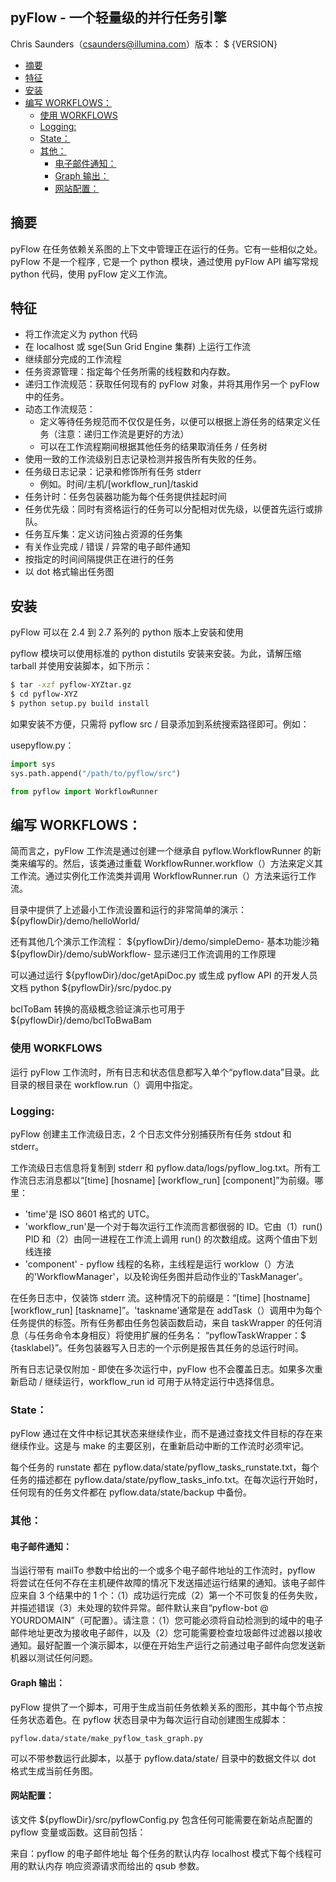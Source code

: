 ## pyFlow - 一个轻量级的并行任务引擎
Chris Saunders（csaunders@illumina.com）版本：
$ {VERSION}


<!-- vim-markdown-toc GFM -->

* [摘要](#摘要)
* [特征](#特征)
* [安装](#安装)
* [编写 WORKFLOWS：](#编写-workflows)
    * [使用 WORKFLOWS](#使用-workflows)
    * [Logging:](#logging)
    * [State：](#state)
    * [其他：](#其他)
        * [电子邮件通知：](#电子邮件通知)
        * [Graph 输出：](#graph-输出)
        * [网站配置：](#网站配置)

<!-- vim-markdown-toc -->

## 摘要
pyFlow 在任务依赖关系图的上下文中管理正在运行的任务。它有一些相似之处。pyFlow 不是一个程序 , 它是一个 python 模块，通过使用 pyFlow API 编写常规 python 代码，使用 pyFlow 定义工作流。

## 特征

- 将工作流定义为 python 代码
- 在 localhost 或 sge(Sun Grid Engine 集群) 上运行工作流
- 继续部分完成的工作流程
- 任务资源管理：指定每个任务所需的线程数和内存数。
- 递归工作流规范：获取任何现有的 pyFlow 对象，并将其用作另一个 pyFlow 中的任务。
- 动态工作流规范：
  - 定义等待任务规范而不仅仅是任务，以便可以根据上游任务的结果定义任务（注意：递归工作流是更好的方法）
  - 可以在工作流程期间根据其他任务的结果取消任务 / 任务树
- 使用一致的工作流级别日志记录检测并报告所有失败的任务。
- 任务级日志记录：记录和修饰所有任务 stderr
  - 例如。时间/主机/[workflow_run]/taskid
- 任务计时：任务包装器功能为每个任务提供挂起时间
- 任务优先级：同时有资格运行的任务可以分配相对优先级，以便首先运行或排队。
- 任务互斥集：定义访问独占资源的任务集
- 有关作业完成 / 错误 / 异常的电子邮件通知
- 按指定的时间间隔提供正在进行的任务
- 以 dot 格式输出任务图

## 安装
pyFlow 可以在 2.4 到 2.7 系列的 python 版本上安装和使用

pyflow 模块可以使用标准的 python distutils 安装来安装。为此，请解压缩 tarball 并使用安装脚本，如下所示：

```bash
$ tar -xzf pyflow-XYZtar.gz
$ cd pyflow-XYZ
$ python setup.py build install
```
如果安装不方便，只需将 pyflow src / 目录添加到系统搜索路径即可。例如：

usepyflow.py：
```python
import sys
sys.path.append("/path/to/pyflow/src")

from pyflow import WorkflowRunner
```

## 编写 WORKFLOWS：

简而言之，pyFlow 工作流是通过创建一个继承自 pyflow.WorkflowRunner 的新类来编写的。然后，该类通过重载 WorkflowRunner.workflow（）方法来定义其工作流。通过实例化工作流类并调用 WorkflowRunner.run（）方法来运行工作流。

目录中提供了上述最小工作流设置和运行的非常简单的演示： ${pyflowDir}/demo/helloWorld/

还有其他几个演示工作流程： ${pyflowDir}/demo/simpleDemo- 基本功能沙箱 ${pyflowDir}/demo/subWorkflow- 显示递归工作流调用的工作原理

可以通过运行 ${pyflowDir}/doc/getApiDoc.py 或生成 pyflow API 的开发人员文档 python ${pyflowDir}/src/pydoc.py

bclToBam 转换的高级概念验证演示也可用于 ${pyflowDir}/demo/bclToBwaBam

### 使用 WORKFLOWS
运行 pyFlow 工作流时，所有日志和状态信息都写入单个“pyflow.data”目录。此目录的根目录在 workflow.run（）调用中指定。

### Logging:

pyFlow 创建主工作流级日志，2 个日志文件分别捕获所有任务 stdout 和 stderr。

工作流级日志信息将复制到 stderr 和 pyflow.data/logs/pyflow_log.txt。所有工作流日志消息都以“[time] [hosname] [workflow_run] [component]”为前缀。哪里：

- 'time'是 ISO 8601 格式的 UTC。
- 'workflow_run'是一个对于每次运行工作流而言都很弱的 ID。它由（1）run() PID 和（2）由同一进程在工作流上调用 run() 的次数组成。这两个值由下划线连接
- 'component' - pyflow 线程的名称，主线程是运行 worklow（）方法的'WorkflowManager'，以及轮询任务图并启动作业的'TaskManager'。

在任务日志中，仅装饰 stderr 流。这种情况下的前缀是：“[time] [hostname] [workflow_run] [taskname]”。'taskname'通常是在 addTask（）调用中为每个任务提供的标签。所有任务都由任务包装函数启动，来自 taskWrapper 的任何消息（与任务命令本身相反）将使用扩展的任务名： “pyflowTaskWrapper：$ {tasklabel}”。任务包装器写入日志的一个示例是报告其任务的总运行时间。

所有日志记录仅附加 - 即使在多次运行中，pyFlow 也不会覆盖日志。如果多次重新启动 / 继续运行，workflow_run id 可用于从特定运行中选择信息。

### State：
pyFlow 通过在文件中标记其状态来继续作业，而不是通过查找文件目标的存在来继续作业。这是与 make 的主要区别，在重新启动中断的工作流时必须牢记。

每个任务的 runstate 都在 pyflow.data/state/pyflow_tasks_runstate.txt，每个任务的描述都在 pyflow.data/state/pyflow_tasks_info.txt。在每次运行开始时，任何现有的任务文件都在 pyflow.data/state/backup 中备份。

### 其他：

#### 电子邮件通知：

当运行带有 mailTo 参数中给出的一个或多个电子邮件地址的工作流时，pyflow 将尝试在任何不存在主机硬件故障的情况下发送描述运行结果的通知。该电子邮件应来自 3 个结果中的 1 个：（1）成功运行完成（2）第一个不可恢复的任务失败，并描述错误（3）未处理的软件异常。邮件默认来自“pyflow-bot @ YOURDOMAIN”（可配置）。请注意：（1）您可能必须将自动检测到的域中的电子邮件地址更改为接收电子邮件，以及（2）您可能需要检查垃圾邮件过滤器以接收通知。最好配置一个演示脚本，以便在开始生产运行之前通过电子邮件向您发送新机器以测试任何问题。

#### Graph 输出：

pyFlow 提供了一个脚本，可用于生成当前任务依赖关系的图形，其中每个节点按任务状态着色。在 pyflow 状态目录中为每次运行自动创建图生成脚本：

```
pyflow.data/state/make_pyflow_task_graph.py
```
可以不带参数运行此脚本，以基于 pyflow.data/state/ 目录中的数据文件以 dot 格式生成当前任务图。

#### 网站配置：
该文件 ${pyflowDir}/src/pyflowConfig.py 包含任何可能需要在新站点配置的 pyflow 变量或函数。这目前包括：

来自：pyflow 的电子邮件地址
每个任务的默认内存
localhost 模式下每个线程可用的默认内存
响应资源请求而给出的 qsub 参数。
